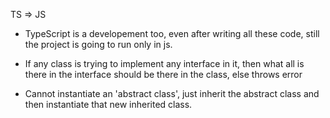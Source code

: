TS => JS

- TypeScript is a developement too, even after writing all these code, still the project is going to run only in js.

- If any class is trying to implement any interface in it, then what all is there in the interface should be there in the class, else throws error

- Cannot instantiate an 'abstract class', just inherit the abstract class and then instantiate that new inherited class.

